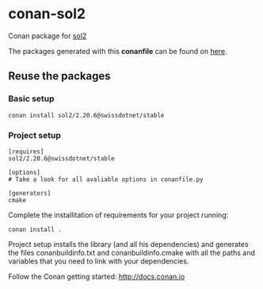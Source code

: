 # conan-sol2

Conan package for [sol2](https://github.com/ThePhD/sol2)

The packages generated with this **conanfile** can be found on [here](https://bintray.com/zimmerk/conan).

## Reuse the packages

### Basic setup

```
conan install sol2/2.20.6@swissdotnet/stable
```

### Project setup

```
[requires]
sol2/2.20.6@swissdotnet/stable

[options]
# Take a look for all avaliable options in conanfile.py

[generators]
cmake
```

Complete the installitation of requirements for your project running:

```
conan install .
```

Project setup installs the library (and all his dependencies) and generates the files conanbuildinfo.txt and conanbuildinfo.cmake with all the paths and variables that you need to link with your dependencies.

Follow the Conan getting started: http://docs.conan.io
